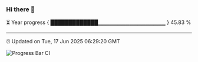 ### Hi there 👋

⏳ Year progress { █████████████▁▁▁▁▁▁▁▁▁▁▁▁▁▁▁▁▁ } 45.83 %

---

⏰ Updated on Tue, 17 Jun 2025 06:29:20 GMT

![Progress Bar CI](https://github.com/liununu/liununu/workflows/Progress%20Bar%20CI/badge.svg)
